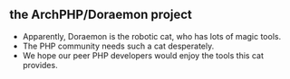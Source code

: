 ## the ArchPHP/Doraemon project
 - Apparently, Doraemon is the robotic cat, who has lots of magic tools.
 - The PHP community needs such a cat desperately.
 - We hope our peer PHP developers would enjoy the tools this cat provides.